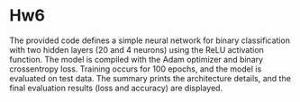 # Hw6

The provided code defines a simple neural network for binary classification with two hidden layers (20 and 4 neurons) using the ReLU activation function. The model is compiled with the Adam optimizer and binary crossentropy loss. Training occurs for 100 epochs, and the model is evaluated on test data. The summary prints the architecture details, and the final evaluation results (loss and accuracy) are displayed.
